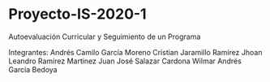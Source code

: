 # Proyecto-IS-2020-1
Autoevaluación Curricular y Seguimiento de un Programa

Integrantes:
Andrés Camilo García Moreno
Cristian Jaramillo Ramírez 
Jhoan Leandro Ramírez Martinez
Juan José Salazar Cardona
Wilmar Andrés García Bedoya
